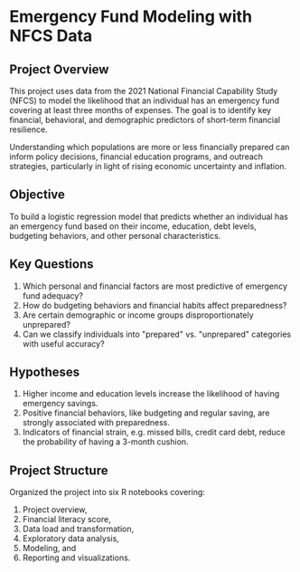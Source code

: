 # Emergency Fund Modeling with NFCS Data

## Project Overview

This project uses data from the 2021 National Financial Capability Study (NFCS) to model the likelihood that an individual has an emergency fund covering at least three months of expenses. The goal is to identify key financial, behavioral, and demographic predictors of short-term financial resilience.

Understanding which populations are more or less financially prepared can inform policy decisions, financial education programs, and outreach strategies, particularly in light of rising economic uncertainty and inflation.

## Objective

To build a logistic regression model that predicts whether an individual has an emergency fund based on their income, education, debt levels, budgeting behaviors, and other personal characteristics.

## Key Questions

1. Which personal and financial factors are most predictive of emergency fund adequacy?
2. How do budgeting behaviors and financial habits affect preparedness?
3. Are certain demographic or income groups disproportionately unprepared?
4. Can we classify individuals into "prepared" vs. "unprepared" categories with useful accuracy?

## Hypotheses

1. Higher income and education levels increase the likelihood of having emergency savings.
2. Positive financial behaviors, like budgeting and regular saving, are strongly associated with preparedness.
3. Indicators of financial strain, e.g. missed bills, credit card debt, reduce the probability of having a 3-month cushion.

## Project Structure

Organized the project into six R notebooks covering:

1. Project overview,
2. Financial literacy score,
3. Data load and transformation,
4. Exploratory data analysis,
5. Modeling, and
6. Reporting and visualizations.
